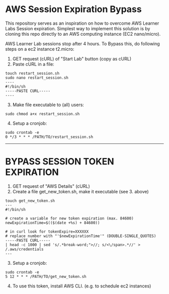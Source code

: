 # AWS Session Expiration Bypass
This repository serves as an inspiration on how to overcome AWS Learner Labs Session expiration. 
Simplest way to implement this solution is by cloning this repo directly to an AWS computing instance (EC2 nano/micro). 


AWS Learner Lab sessions stop after 4 hours. To Bypass this, do following steps on a ec2 instance t2.micro: 

1. GET request (cURL) of "Start Lab" button (copy as cURL)
2. Paste cURL in a file:
```
touch restart_session.sh
sudo nano restart_session.sh
----
#!/bin/sh
-----PASTE CURL-----
----
```
3. Make file executable to (all) users: 
```
sudo chmod a+x restart_session.sh
```

4. Setup a cronjob: 
```
sudo crontab -e
0 */3 * * * /PATH/TO/restart_session.sh
```

---
# BYPASS SESSION TOKEN EXPIRATION

1. GET request of "AWS Details" (cURL) 
2. Create a file get_new_token.sh, make it executable (see 3. above)
```
touch get_new_token.sh
---
#!/bin/sh 

# create a variable for new token expiration (max. 84600)
newExpirationTime=$(($(date +%s) + 84600))

# in curl look for tokenExpire=XXXXXX
# replace number with "'$newExpirationTime'" (DOUBLE-SINGLE_QUOTES)
-----PASTE CURL----- 
| head -c 1000 | sed 's/.*break-word;">//; s/<\/span>.*//' > /.aws/credentials
---
```
3. Setup a cronjob: 
```
sudo crontab -e
5 12 * * * /PATH/TO/get_new_token.sh
```
4. To use this token, install AWS CLI. (e.g. to schedule ec2 instances)


